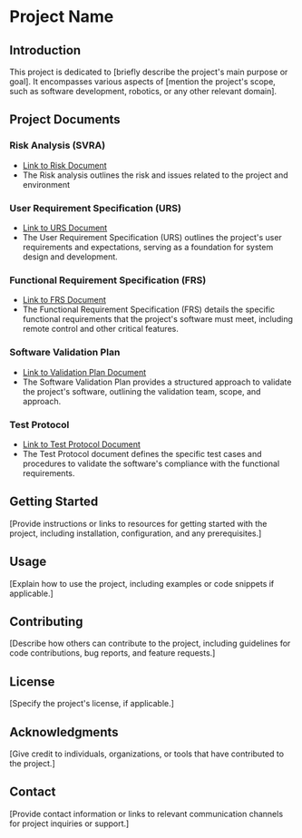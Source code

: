 # Project Name

## Introduction

This project is dedicated to [briefly describe the project's main purpose or goal]. It encompasses various aspects of [mention the project's scope, such as software development, robotics, or any other relevant domain].

## Project Documents

### Risk Analysis (SVRA)
- [Link to Risk Document](docs/SVRA.md)
- The Risk analysis outlines the risk and issues related to the project and environment

### User Requirement Specification (URS)

- [Link to URS Document](docs/URS.md)
- The User Requirement Specification (URS) outlines the project's user requirements and expectations, serving as a foundation for system design and development.

### Functional Requirement Specification (FRS)

- [Link to FRS Document](docs/FRS.md)
- The Functional Requirement Specification (FRS) details the specific functional requirements that the project's software must meet, including remote control and other critical features.

### Software Validation Plan

- [Link to Validation Plan Document](docs/ValidationPlan.md)
- The Software Validation Plan provides a structured approach to validate the project's software, outlining the validation team, scope, and approach.

### Test Protocol

- [Link to Test Protocol Document](docs/TestProtocol.md)
- The Test Protocol document defines the specific test cases and procedures to validate the software's compliance with the functional requirements.

## Getting Started

[Provide instructions or links to resources for getting started with the project, including installation, configuration, and any prerequisites.]

## Usage

[Explain how to use the project, including examples or code snippets if applicable.]

## Contributing

[Describe how others can contribute to the project, including guidelines for code contributions, bug reports, and feature requests.]

## License

[Specify the project's license, if applicable.]

## Acknowledgments

[Give credit to individuals, organizations, or tools that have contributed to the project.]

## Contact

[Provide contact information or links to relevant communication channels for project inquiries or support.]


